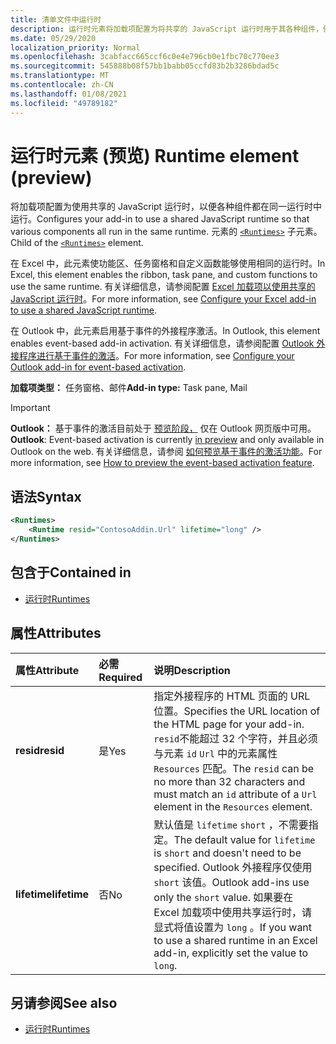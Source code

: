 ```yaml
---
title: 清单文件中运行时
description: 运行时元素将加载项配置为将共享的 JavaScript 运行时用于其各种组件，例如功能区、任务窗格、自定义函数。
ms.date: 05/29/2020
localization_priority: Normal
ms.openlocfilehash: 3cabfacc665ccf6c0e4e796cb0e1fbc70c770ee3
ms.sourcegitcommit: 545888b08f57bb1babb05ccfd83b2b3286bdad5c
ms.translationtype: MT
ms.contentlocale: zh-CN
ms.lasthandoff: 01/08/2021
ms.locfileid: "49789182"
---
```

# <a name="runtime-element-preview"></a><span data-ttu-id="2a830-103">运行时元素 (预览) </span><span class="sxs-lookup"><span data-stu-id="2a830-103">Runtime element (preview)</span></span>

<span data-ttu-id="2a830-104">将加载项配置为使用共享的 JavaScript 运行时，以便各种组件都在同一运行时中运行。</span><span class="sxs-lookup"><span data-stu-id="2a830-104">Configures your add-in to use a shared JavaScript runtime so that various components all run in the same runtime.</span></span> <span data-ttu-id="2a830-105">元素的 [`<Runtimes>`](runtimes.md) 子元素。</span><span class="sxs-lookup"><span data-stu-id="2a830-105">Child of the [`<Runtimes>`](runtimes.md) element.</span></span>

<span data-ttu-id="2a830-106">在 Excel 中，此元素使功能区、任务窗格和自定义函数能够使用相同的运行时。</span><span class="sxs-lookup"><span data-stu-id="2a830-106">In Excel, this element enables the ribbon, task pane, and custom functions to use the same runtime.</span></span> <span data-ttu-id="2a830-107">有关详细信息，请参阅配置 [Excel 加载项以使用共享的 JavaScript 运行时](../../develop/configure-your-add-in-to-use-a-shared-runtime.md)。</span><span class="sxs-lookup"><span data-stu-id="2a830-107">For more information, see [Configure your Excel add-in to use a shared JavaScript runtime](../../develop/configure-your-add-in-to-use-a-shared-runtime.md).</span></span>

<span data-ttu-id="2a830-108">在 Outlook 中，此元素启用基于事件的外接程序激活。</span><span class="sxs-lookup"><span data-stu-id="2a830-108">In Outlook, this element enables event-based add-in activation.</span></span> <span data-ttu-id="2a830-109">有关详细信息，请参阅配置 [Outlook 外接程序进行基于事件的激活](../../outlook/autolaunch.md)。</span><span class="sxs-lookup"><span data-stu-id="2a830-109">For more information, see [Configure your Outlook add-in for event-based activation](../../outlook/autolaunch.md).</span></span>

<span data-ttu-id="2a830-110">**加载项类型：** 任务窗格、邮件</span><span class="sxs-lookup"><span data-stu-id="2a830-110">**Add-in type:** Task pane, Mail</span></span>

> [!IMPORTANT]
> <span data-ttu-id="2a830-111">**Outlook：** 基于事件的激活目前处于 [预览阶段，](../../reference/objectmodel/preview-requirement-set/outlook-requirement-set-preview.md) 仅在 Outlook 网页版中可用。</span><span class="sxs-lookup"><span data-stu-id="2a830-111">**Outlook**: Event-based activation is currently [in preview](../../reference/objectmodel/preview-requirement-set/outlook-requirement-set-preview.md) and only available in Outlook on the web.</span></span> <span data-ttu-id="2a830-112">有关详细信息，请参阅 [如何预览基于事件的激活功能](../../outlook/autolaunch.md#how-to-preview-the-event-based-activation-feature)。</span><span class="sxs-lookup"><span data-stu-id="2a830-112">For more information, see [How to preview the event-based activation feature](../../outlook/autolaunch.md#how-to-preview-the-event-based-activation-feature).</span></span>

## <a name="syntax"></a><span data-ttu-id="2a830-113">语法</span><span class="sxs-lookup"><span data-stu-id="2a830-113">Syntax</span></span>

```XML
<Runtimes>
    <Runtime resid="ContosoAddin.Url" lifetime="long" />
</Runtimes>
```

## <a name="contained-in"></a><span data-ttu-id="2a830-114">包含于</span><span class="sxs-lookup"><span data-stu-id="2a830-114">Contained in</span></span>

- [<span data-ttu-id="2a830-115">运行时</span><span class="sxs-lookup"><span data-stu-id="2a830-115">Runtimes</span></span>](runtimes.md)

## <a name="attributes"></a><span data-ttu-id="2a830-116">属性</span><span class="sxs-lookup"><span data-stu-id="2a830-116">Attributes</span></span>

|  <span data-ttu-id="2a830-117">属性</span><span class="sxs-lookup"><span data-stu-id="2a830-117">Attribute</span></span>  |  <span data-ttu-id="2a830-118">必需</span><span class="sxs-lookup"><span data-stu-id="2a830-118">Required</span></span>  |  <span data-ttu-id="2a830-119">说明</span><span class="sxs-lookup"><span data-stu-id="2a830-119">Description</span></span>  |
|:-----|:-----|:-----|
|  <span data-ttu-id="2a830-120">**resid**</span><span class="sxs-lookup"><span data-stu-id="2a830-120">**resid**</span></span>  |  <span data-ttu-id="2a830-121">是</span><span class="sxs-lookup"><span data-stu-id="2a830-121">Yes</span></span>  | <span data-ttu-id="2a830-122">指定外接程序的 HTML 页面的 URL 位置。</span><span class="sxs-lookup"><span data-stu-id="2a830-122">Specifies the URL location of the HTML page for your add-in.</span></span> <span data-ttu-id="2a830-123">`resid`不能超过 32 个字符，并且必须与元素 `id` `Url` 中的元素属性 `Resources` 匹配。</span><span class="sxs-lookup"><span data-stu-id="2a830-123">The `resid` can be no more than 32 characters and must match an `id` attribute of a `Url` element in the `Resources` element.</span></span> |
|  <span data-ttu-id="2a830-124">**lifetime**</span><span class="sxs-lookup"><span data-stu-id="2a830-124">**lifetime**</span></span>  |  <span data-ttu-id="2a830-125">否</span><span class="sxs-lookup"><span data-stu-id="2a830-125">No</span></span>  | <span data-ttu-id="2a830-126">默认值是 `lifetime` `short` ，不需要指定。</span><span class="sxs-lookup"><span data-stu-id="2a830-126">The default value for `lifetime` is `short` and doesn't need to be specified.</span></span> <span data-ttu-id="2a830-127">Outlook 外接程序仅使用 `short` 该值。</span><span class="sxs-lookup"><span data-stu-id="2a830-127">Outlook add-ins use only the `short` value.</span></span> <span data-ttu-id="2a830-128">如果要在 Excel 加载项中使用共享运行时，请显式将值设置为 `long` 。</span><span class="sxs-lookup"><span data-stu-id="2a830-128">If you want to use a shared runtime in an Excel add-in, explicitly set the value to `long`.</span></span> |

## <a name="see-also"></a><span data-ttu-id="2a830-129">另请参阅</span><span class="sxs-lookup"><span data-stu-id="2a830-129">See also</span></span>

- [<span data-ttu-id="2a830-130">运行时</span><span class="sxs-lookup"><span data-stu-id="2a830-130">Runtimes</span></span>](runtimes.md)
